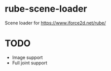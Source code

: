 # rube-scene-loader
Scene loader for https://www.iforce2d.net/rube/

# TODO
* Image support
* Full joint support
